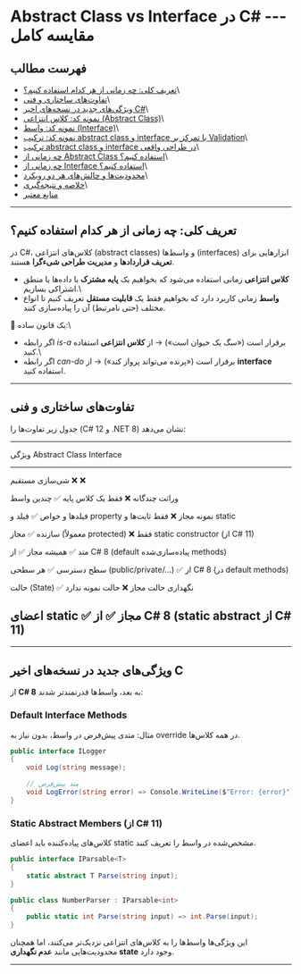 ﻿# Abstract Class vs Interface در C# --- مقایسه کامل

## فهرست مطالب

-   [تعریف کلی: چه زمانی از هر کدام استفاده
    کنیم؟](#تعریف-کلی-چه-زمانی-از-هر-کدام-استفاده-کنیم)\
-   [تفاوت‌های ساختاری و فنی](#تفاوت‌های-ساختاری-و-فنی)\
-   [ویژگی‌های جدید در نسخه‌های اخیر
    C#](#ویژگی‌های-جدید-در-نسخه‌های-اخیر-c)\
-   [نمونه کد: کلاس انتزاعی (Abstract
    Class)](#نمونه-کد-کلاس-انتزاعی-abstract-class)\
-   [نمونه کد: واسط (Interface)](#نمونه-کد-واسط-interface)\
-   [نمونه کد: ترکیب abstract class و interface با تمرکز بر
    Validation](#نمونه-کد-ترکیب-abstract-class-و-interface-با-تمرکز-بر-validation)\
-   [ترکیب abstract class و interface در طراحی
    واقعی](#ترکیب-abstract-class-و-interface-در-طراحی-واقعی)\
-   [چه زمانی از Abstract Class استفاده
    کنیم؟](#چه-زمانی-از-abstract-class-استفاده-کنیم)\
-   [چه زمانی از Interface استفاده
    کنیم؟](#چه-زمانی-از-interface-استفاده-کنیم)\
-   [محدودیت‌ها و چالش‌های هر دو
    رویکرد](#محدودیت‌ها-و-چالش‌های-هر-دو-رویکرد)\
-   [خلاصه و نتیجه‌گیری](#خلاصه-و-نتیجه-گیری)\
-   [منابع معتبر](#منابع-معتبر)

------------------------------------------------------------------------
## تعریف کلی: چه زمانی از هر کدام استفاده کنیم؟

در C#، کلاس‌های انتزاعی (abstract classes) و واسط‌ها (interfaces)
ابزارهایی برای **تعریف قراردادها** و **مدیریت طراحی شیءگرا** هستند.

-   **کلاس انتزاعی** زمانی استفاده می‌شود که بخواهیم یک **پایه مشترک** با
    داده‌ها یا منطق اشتراکی بسازیم.\
-   **واسط** زمانی کاربرد دارد که بخواهیم فقط یک **قابلیت مستقل** تعریف
    کنیم تا انواع مختلف (حتی نامرتبط) آن را پیاده‌سازی کنند.

📌 یک قانون ساده:\
- اگر رابطه *is-a* برقرار است («سگ یک حیوان است») → از **کلاس انتزاعی**
استفاده کنید.\
- اگر رابطه *can-do* برقرار است («پرنده می‌تواند پرواز کند») → از
**interface** استفاده کنید.

------------------------------------------------------------------------

## تفاوت‌های ساختاری و فنی

جدول زیر تفاوت‌ها را (C# 12 و .NET 8) نشان می‌دهد:

  -----------------------------------------------------------------------
  ویژگی          Abstract Class                    Interface
  -------------- --------------------------------- ----------------------
  شی‌سازی مستقیم  ❌                                ❌

  وراثت چندگانه  ❌ فقط یک کلاس پایه               ✅ چندین واسط

  فیلدها و خواص  ✅ فیلد و property نمونه مجاز     ❌ فقط ثابت‌ها و static

  سازنده         ✅ مجاز (معمولاً protected)       ❌ فقط static
                                                   constructor (از C# 11)

  متد            ✅ همیشه مجاز                     ✅ از C# 8 (default
  پیاده‌سازی‌شده                                     methods)

  سطح دسترسی     ✅ هر سطحی (public/private/...)   ✅ از C# 8 (در default
                                                   methods)

  حالت (State)   ✅ نگهداری حالت مجاز              ❌ حالت نمونه ندارد

  اعضای static   ✅ مجاز                           ✅ از C# 8 (static
                                                   abstract از C# 11)
  -----------------------------------------------------------------------

------------------------------------------------------------------------

## ویژگی‌های جدید در نسخه‌های اخیر C

از **C# 8** به بعد، واسط‌ها قدرتمندتر شدند:

### Default Interface Methods

مثال: متدی پیش‌فرض در واسط، بدون نیاز به override در همه کلاس‌ها.

``` csharp
public interface ILogger
{
    void Log(string message);

    // متد پیش‌فرض
    void LogError(string error) => Console.WriteLine($"Error: {error}");
}
```

### Static Abstract Members (از C# 11)

کلاس‌های پیاده‌کننده باید اعضای static مشخص‌شده در واسط را تعریف کنند.

``` csharp
public interface IParsable<T>
{
    static abstract T Parse(string input);
}

public class NumberParser : IParsable<int>
{
    public static int Parse(string input) => int.Parse(input);
}
```

این ویژگی‌ها واسط‌ها را به کلاس‌های انتزاعی نزدیک‌تر می‌کنند، اما همچنان
محدودیت‌هایی مانند **عدم نگهداری state** وجود دارد.

------------------------------------------------------------------------